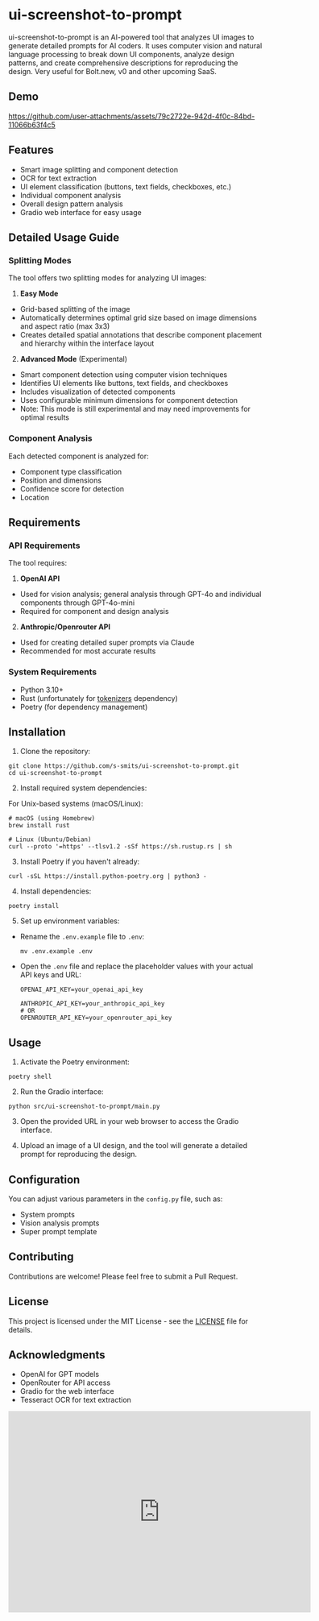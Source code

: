 # ui-screenshot-to-prompt

ui-screenshot-to-prompt is an AI-powered tool that analyzes UI images to generate detailed prompts for AI coders. It uses computer vision and natural language processing to break down UI components, analyze design patterns, and create comprehensive descriptions for reproducing the design. Very useful for Bolt.new, v0 and other upcoming SaaS.

## Demo
https://github.com/user-attachments/assets/79c2722e-942d-4f0c-84bd-11066b63f4c5

## Features
- Smart image splitting and component detection
- OCR for text extraction
- UI element classification (buttons, text fields, checkboxes, etc.)
- Individual component analysis
- Overall design pattern analysis
- Gradio web interface for easy usage

## Detailed Usage Guide

### Splitting Modes

The tool offers two splitting modes for analyzing UI images:

1. **Easy Mode**
- Grid-based splitting of the image
- Automatically determines optimal grid size based on image dimensions and aspect ratio (max 3x3)
- Creates detailed spatial annotations that describe component placement and hierarchy within the interface layout

2. **Advanced Mode** (Experimental)
- Smart component detection using computer vision techniques
- Identifies UI elements like buttons, text fields, and checkboxes
- Includes visualization of detected components
- Uses configurable minimum dimensions for component detection
- Note: This mode is still experimental and may need improvements for optimal results

### Component Analysis

Each detected component is analyzed for:
- Component type classification
- Position and dimensions
- Confidence score for detection
- Location

## Requirements

### API Requirements

The tool requires:

1. **OpenAI API**
- Used for vision analysis; general analysis through GPT-4o and individual components through GPT-4o-mini
- Required for component and design analysis

2. **Anthropic/Openrouter API**
- Used for creating detailed super prompts via Claude
- Recommended for most accurate results

### System Requirements

- Python 3.10+
- Rust (unfortunately for [tokenizers]([url](https://pypi.org/project/tokenizers/)) dependency)
- Poetry (for dependency management)

## Installation

1. Clone the repository:
```
git clone https://github.com/s-smits/ui-screenshot-to-prompt.git
cd ui-screenshot-to-prompt
```

2. Install required system dependencies:

For Unix-based systems (macOS/Linux):
```
# macOS (using Homebrew)
brew install rust

# Linux (Ubuntu/Debian)
curl --proto '=https' --tlsv1.2 -sSf https://sh.rustup.rs | sh
```

3. Install Poetry if you haven't already:
```
curl -sSL https://install.python-poetry.org | python3 -
```

4. Install dependencies:
```
poetry install
```

5. Set up environment variables:
- Rename the `.env.example` file to `.env`:
  ```
  mv .env.example .env
  ```
- Open the `.env` file and replace the placeholder values with your actual API keys and URL:
  ```
  OPENAI_API_KEY=your_openai_api_key
  
  ANTHROPIC_API_KEY=your_anthropic_api_key
  # OR
  OPENROUTER_API_KEY=your_openrouter_api_key
  ```

## Usage

1. Activate the Poetry environment:
```
poetry shell
```

2. Run the Gradio interface:
```
python src/ui-screenshot-to-prompt/main.py
```

3. Open the provided URL in your web browser to access the Gradio interface.

4. Upload an image of a UI design, and the tool will generate a detailed prompt for reproducing the design.

## Configuration

You can adjust various parameters in the `config.py` file, such as:

- System prompts
- Vision analysis prompts
- Super prompt template

## Contributing

Contributions are welcome! Please feel free to submit a Pull Request.

## License

This project is licensed under the MIT License - see the [LICENSE](LICENSE) file for details.

## Acknowledgments

- OpenAI for GPT models
- OpenRouter for API access
- Gradio for the web interface
- Tesseract OCR for text extraction

<iframe style="width:100%;height:auto;min-width:600px;min-height:400px;" src="https://star-history.com/embed?secret=Z2hwX2VGOWRDU3U4SDliQ1d4b3VjYlJzZlhWdkdMbm9QbDJPdERrVg==#s-smits/ui-screenshot-to-prompt&Date" frameBorder="0"></iframe>
